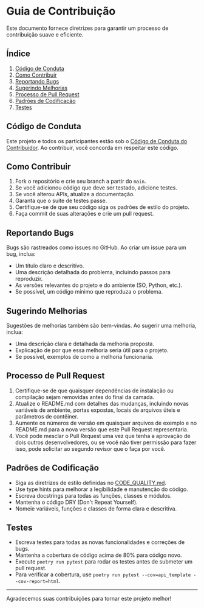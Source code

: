 # Guia de Contribuição

Este documento fornece diretrizes para garantir um processo de contribuição suave e eficiente.

## Índice

1. [Código de Conduta](#código-de-conduta)
2. [Como Contribuir](#como-contribuir)
3. [Reportando Bugs](#reportando-bugs)
4. [Sugerindo Melhorias](#sugerindo-melhorias)
5. [Processo de Pull Request](#processo-de-pull-request)
6. [Padrões de Codificação](#padrões-de-codificação)
7. [Testes](#testes)

## Código de Conduta

Este projeto e todos os participantes estão sob o [Código de Conduta do Contribuidor](https://www.contributor-covenant.org/version/2/0/code_of_conduct/). Ao contribuir, você concorda em respeitar este código.

## Como Contribuir

1. Fork o repositório e crie seu branch a partir do `main`.
2. Se você adicionou código que deve ser testado, adicione testes.
3. Se você alterou APIs, atualize a documentação.
4. Garanta que o suite de testes passe.
5. Certifique-se de que seu código siga os padrões de estilo do projeto.
6. Faça commit de suas alterações e crie um pull request.

## Reportando Bugs

Bugs são rastreados como issues no GitHub. Ao criar um issue para um bug, inclua:

- Um título claro e descritivo.
- Uma descrição detalhada do problema, incluindo passos para reproduzir.
- As versões relevantes do projeto e do ambiente (SO, Python, etc.).
- Se possível, um código mínimo que reproduza o problema.

## Sugerindo Melhorias

Sugestões de melhorias também são bem-vindas. Ao sugerir uma melhoria, inclua:

- Uma descrição clara e detalhada da melhoria proposta.
- Explicação de por que essa melhoria seria útil para o projeto.
- Se possível, exemplos de como a melhoria funcionaria.

## Processo de Pull Request

1. Certifique-se de que quaisquer dependências de instalação ou compilação sejam removidas antes do final da camada.
2. Atualize o README.md com detalhes das mudanças, incluindo novas variáveis de ambiente, portas expostas, locais de arquivos úteis e parâmetros de contêiner.
3. Aumente os números de versão em quaisquer arquivos de exemplo e no README.md para a nova versão que este Pull Request representaria.
4. Você pode mesclar o Pull Request uma vez que tenha a aprovação de dois outros desenvolvedores, ou se você não tiver permissão para fazer isso, pode solicitar ao segundo revisor que o faça por você.

## Padrões de Codificação

- Siga as diretrizes de estilo definidas no [CODE_QUALITY.md](CODE_QUALITY.md).
- Use type hints para melhorar a legibilidade e manutenção do código.
- Escreva docstrings para todas as funções, classes e módulos.
- Mantenha o código DRY (Don't Repeat Yourself).
- Nomeie variáveis, funções e classes de forma clara e descritiva.

## Testes

- Escreva testes para todas as novas funcionalidades e correções de bugs.
- Mantenha a cobertura de código acima de 80% para código novo.
- Execute `poetry run pytest` para rodar os testes antes de submeter um pull request.
- Para verificar a cobertura, use `poetry run pytest --cov=api_template --cov-report=html`.

---

Agradecemos suas contribuições para tornar este projeto melhor!
